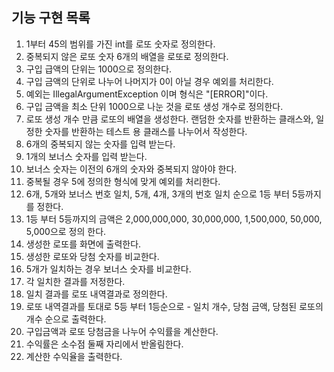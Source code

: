  ## 기능 구현 목록
1. 1부터 45의 범위를 가진 int를 로또 숫자로 정의한다.
2. 중복되지 않은 로또 숫자 6개의 배열을 로또로 정의한다.
3. 구입 급액의 단위는 1000으로 정의한다.
4. 구입 금액의 단위로 나누어 나머지가 0이 아닐 경우 예외를 처리한다.
5. 예외는 IllegalArgumentException 이며 형식은 "[ERROR]"이다.
6. 구입 금액을 최소 단위 1000으로 나눈 것을 로또 생성 개수로 정의한다.
7. 로또 생성 개수 만큼 로또의 배열을 생성한다. 랜덤한 숫자를 반환하는 클래스와, 일정한 숫자를 반환하는 테스트 용 클래스를 나누어서 작성한다.
8. 6개의 중복되지 않는 숫자를 입력 받는다.
9. 1개의 보너스 숫자를 입력 받는다.
10. 보너스 숫자는 이전의 6개의 숫자와 중복되지 않아야 한다.
11. 중복될 경우 5에 정의한 형식에 맞게 예외를 처리한다.
12. 6개, 5개와 보너스 번호 일치, 5개, 4개, 3개의 번호 일치 순으로 1등 부터 5등까지를 정한다.
13. 1등 부터 5등까지의 금액은 2,000,000,000, 30,000,000, 1,500,000,  50,000, 5,000으로 정의 한다.
14. 생성한 로또를 화면에 출력한다.
15. 생성한 로또와 당첨 숫자를 비교한다.
16. 5개가 일치하는 경우 보너스 숫자를 비교한다.
17. 각 일치한 결과를 저정한다.
18. 일치 결과를 로또 내역결과로 정의한다.
19. 로또 내역결과를 토대로 5등 부터 1등순으로 - 일치 개수, 당첨 금액, 당첨된 로또의 개수 순으로 출력한다.
20. 구입금액과 로또 당첨금을 나누어 수익률을 계산한다.
21. 수익률은 소수점 둘째 자리에서 반올림한다.
22. 계산한 수익율을 출력한다.